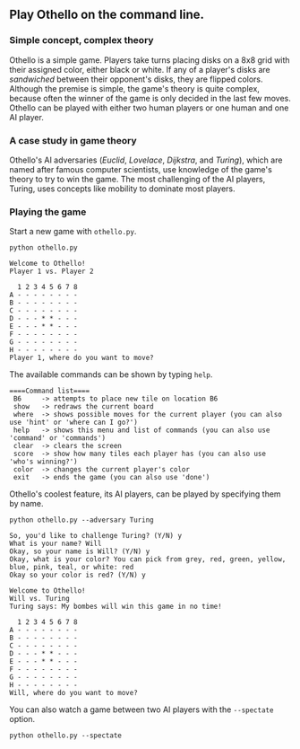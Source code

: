 ## Play Othello on the command line.

### Simple concept, complex theory
Othello is a simple game. Players take turns placing disks on a 8x8 grid with their assigned color, either black or white. If any of a player's disks are _sandwiched_ between their opponent's disks, they are flipped colors. Although the premise is simple, the game's theory is quite complex, because often the winner of the game is only decided in the last few moves.
Othello can be played with either two human players or one human and one AI player.

### A case study in game theory
Othello's AI adversaries (_Euclid_, _Lovelace_, _Dijkstra_, and _Turing_), which are named after famous computer scientists, use knowledge of the game's theory to try to win the game. The most challenging of the AI players, Turing, uses concepts like mobility to dominate most players.

### Playing the game
Start a new game with `othello.py`.
```
python othello.py
```
```
Welcome to Othello!
Player 1 vs. Player 2

  1 2 3 4 5 6 7 8
A - - - - - - - - 
B - - - - - - - - 
C - - - - - - - - 
D - - - * * - - - 
E - - - * * - - - 
F - - - - - - - - 
G - - - - - - - - 
H - - - - - - - - 
Player 1, where do you want to move? 
```
The available commands can be shown by typing `help`.
```
====Command list====
 B6     -> attempts to place new tile on location B6
 show   -> redraws the current board
 where  -> shows possible moves for the current player (you can also use 'hint' or 'where can I go?')
 help   -> shows this menu and list of commands (you can also use 'command' or 'commands')
 clear  -> clears the screen
 score  -> show how many tiles each player has (you can also use 'who's winning?')
 color  -> changes the current player's color
 exit   -> ends the game (you can also use 'done')
```
Othello's coolest feature, its AI players, can be played by specifying them by name.
```
python othello.py --adversary Turing
```
```
So, you'd like to challenge Turing? (Y/N) y
What is your name? Will
Okay, so your name is Will? (Y/N) y
Okay, what is your color? You can pick from grey, red, green, yellow, blue, pink, teal, or white: red
Okay so your color is red? (Y/N) y

Welcome to Othello!
Will vs. Turing
Turing says: My bombes will win this game in no time!

  1 2 3 4 5 6 7 8
A - - - - - - - - 
B - - - - - - - - 
C - - - - - - - - 
D - - - * * - - - 
E - - - * * - - - 
F - - - - - - - - 
G - - - - - - - - 
H - - - - - - - - 
Will, where do you want to move? 
```
You can also watch a game between two AI players with the `--spectate` option.
```
python othello.py --spectate
```